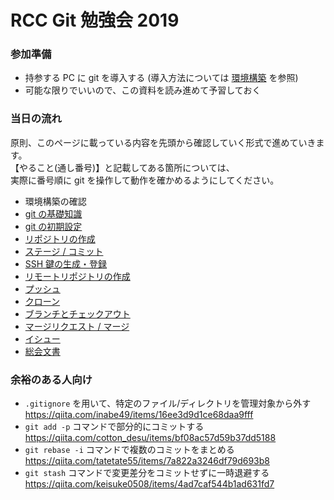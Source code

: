 # RCC Git 勉強会 2019

### 参加準備

- 持参する PC に git を導入する (導入方法については [環境構築](0-env.md) を参照)
- 可能な限りでいいので、この資料を読み進めて予習しておく

### 当日の流れ

原則、このページに載っている内容を先頭から確認していく形式で進めていきます。  
【やること(通し番号)】と記載してある箇所については、  
実際に番号順に git を操作して動作を確かめるようにしてください。

* 環境構築の確認
* [git の基礎知識](1-basics.md)
* [git の初期設定](2-initial-settings.md)
* [リポジトリの作成](3-init-repo.md)
* [ステージ / コミット](4-commit.md)
* [SSH 鍵の生成・登録](6-ssh-keygen.md)
* [リモートリポジトリの作成](7-prepare-remote.md)
* [プッシュ](8-push.md)
* [クローン](9-clone.md)
* [ブランチとチェックアウト](10-branch.md)
* [マージリクエスト / マージ](11-merge.md)
* [イシュー](12-issue.md)
* [総会文書](13-soukai.md)

### 余裕のある人向け

* `.gitignore` を用いて、特定のファイル/ディレクトリを管理対象から外す https://qiita.com/inabe49/items/16ee3d9d1ce68daa9fff
* ``git add -p`` コマンドで部分的にコミットする https://qiita.com/cotton_desu/items/bf08ac57d59b37dd5188
* ``git rebase -i`` コマンドで複数のコミットをまとめる https://qiita.com/tatetate55/items/7a822a3246df79d693b8
* ``git stash`` コマンドで変更差分をコミットせずに一時退避する https://qiita.com/keisuke0508/items/4ad7caf544b1ad631fd7
